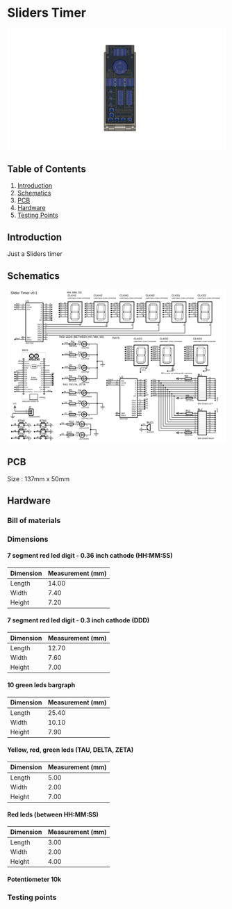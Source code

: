 # Sliders Timer
<img src="./04%20-%20schematics/v2%20-%20Timer%20-%20Assembly.png">

## Table of Contents
1. [Introduction](#introduction)
2. [Schematics](#schematics)
3. [PCB](#pcb)
4. [Hardware](#hardware)
5. [Testing Points](#testing-points)

## Introduction
Just a Sliders timer<br/>
## Schematics
![SVG Image](./04%20-%20schematics/00_proteus_timer_schematics.SVG)
## PCB
Size : 137mm x 50mm
## Hardware
### Bill of materials

### Dimensions
#### 7 segment red led digit - 0.36 inch cathode (HH:MM:SS)

| Dimension | Measurement (mm) |
|-----------|------------------|
| Length    | 14.00            |
| Width     | 7.40             |
| Height    | 7.20             |
#### 7 segment red led digit - 0.3 inch cathode (DDD)
| Dimension | Measurement (mm) |
|-----------|------------------|
| Length    | 12.70            |
| Width     | 7.60             |
| Height    | 7.00             |
#### 10 green leds bargraph
| Dimension | Measurement (mm) |
|-----------|------------------|
| Length    | 25.40            |
| Width     | 10.10             |
| Height    | 7.90             |
#### Yellow, red, green leds (TAU, DELTA, ZETA)
| Dimension | Measurement (mm) |
|-----------|------------------|
| Length    | 5.00            |
| Width     | 2.00             |
| Height    | 7.00             |
#### Red leds (between HH:MM:SS)
| Dimension | Measurement (mm) |
|-----------|------------------|
| Length    | 3.00            |
| Width     | 2.00             |
| Height    | 4.00             |
#### Potentiometer 10k

### Testing points
